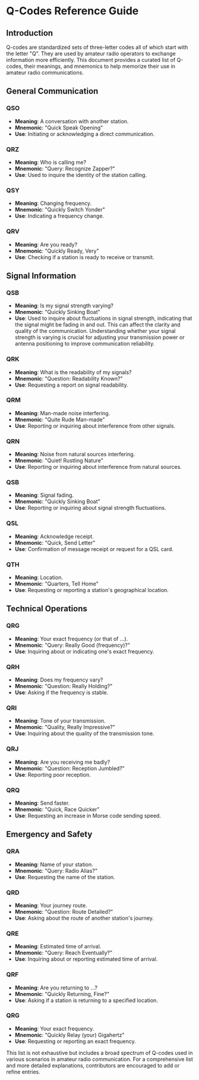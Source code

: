 # Q-Codes Reference Guide

## Introduction

Q-codes are standardized sets of three-letter codes all of which start with the letter "Q". They are used by amateur radio operators to exchange information more efficiently. This document provides a curated list of Q-codes, their meanings, and mnemonics to help memorize their use in amateur radio communications.

## General Communication

### QSO
- **Meaning**: A conversation with another station.
- **Mnemonic**: "Quick Speak Opening"
- **Use**: Initiating or acknowledging a direct communication. 

### QRZ
- **Meaning**: Who is calling me?
- **Mnemonic**: "Query: Recognize Zapper?"
- **Use**: Used to inquire the identity of the station calling.

### QSY
- **Meaning**: Changing frequency.
- **Mnemonic**: "Quickly Switch Yonder"
- **Use**: Indicating a frequency change.

### QRV
- **Meaning**: Are you ready?
- **Mnemonic**: "Quickly Ready, Very"
- **Use**: Checking if a station is ready to receive or transmit.

## Signal Information

### QSB
- **Meaning**: Is my signal strength varying?
- **Mnemonic**: "Quickly Sinking Boat"
- **Use**: Used to inquire about fluctuations in signal strength, indicating that the signal might be fading in and out. This can affect the clarity and quality of the communication. Understanding whether your signal strength is varying is crucial for adjusting your transmission power or antenna positioning to improve communication reliability.

### QRK
- **Meaning**: What is the readability of my signals?
- **Mnemonic**: "Question: Readability Known?"
- **Use**: Requesting a report on signal readability.

### QRM
- **Meaning**: Man-made noise interfering.
- **Mnemonic**: "Quite Rude Man-made"
- **Use**: Reporting or inquiring about interference from other signals.

### QRN
- **Meaning**: Noise from natural sources interfering.
- **Mnemonic**: "Quiet! Rustling Nature"
- **Use**: Reporting or inquiring about interference from natural sources.

### QSB
- **Meaning**: Signal fading.
- **Mnemonic**: "Quickly Sinking Boat"
- **Use**: Reporting or inquiring about signal strength fluctuations.

### QSL
- **Meaning**: Acknowledge receipt.
- **Mnemonic**: "Quick, Send Letter"
- **Use**: Confirmation of message receipt or request for a QSL card.

### QTH
- **Meaning**: Location.
- **Mnemonic**: "Quarters, Tell Home"
- **Use**: Requesting or reporting a station's geographical location.

## Technical Operations

### QRG
- **Meaning**: Your exact frequency (or that of ...).
- **Mnemonic**: "Query: Really Good (frequency)?"
- **Use**: Inquiring about or indicating one's exact frequency.

### QRH
- **Meaning**: Does my frequency vary?
- **Mnemonic**: "Question: Really Holding?"
- **Use**: Asking if the frequency is stable.

### QRI
- **Meaning**: Tone of your transmission.
- **Mnemonic**: "Quality, Really Impressive?"
- **Use**: Inquiring about the quality of the transmission tone.

### QRJ
- **Meaning**: Are you receiving me badly?
- **Mnemonic**: "Question: Reception Jumbled?"
- **Use**: Reporting poor reception.

### QRQ
- **Meaning**: Send faster.
- **Mnemonic**: "Quick, Race Quicker"
- **Use**: Requesting an increase in Morse code sending speed.

## Emergency and Safety

### QRA
- **Meaning**: Name of your station.
- **Mnemonic**: "Query: Radio Alias?"
- **Use**: Requesting the name of the station.

### QRD
- **Meaning**: Your journey route.
- **Mnemonic**: "Question: Route Detailed?"
- **Use**: Asking about the route of another station's journey.

### QRE
- **Meaning**: Estimated time of arrival.
- **Mnemonic**: "Query: Reach Eventually?"
- **Use**: Inquiring about or reporting estimated time of arrival.

### QRF
- **Meaning**: Are you returning to ...?
- **Mnemonic**: "Quickly Returning, Fine?"
- **Use**: Asking if a station is returning to a specified location.

### QRG
- **Meaning**: Your exact frequency.
- **Mnemonic**: "Quickly Relay (your) Gigahertz"
- **Use**: Requesting or reporting an exact frequency.

This list is not exhaustive but includes a broad spectrum of Q-codes used in various scenarios in amateur radio communication. For a comprehensive list and more detailed explanations, contributors are encouraged to add or refine entries.
